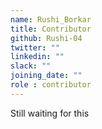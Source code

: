 ```yaml
---
name: Rushi_Borkar
title: Contributor
github: Rushi-04
twitter: ""
linkedin: ""
slack: ""
joining_date: ""
role : contributor
---
```


Still waiting for this
